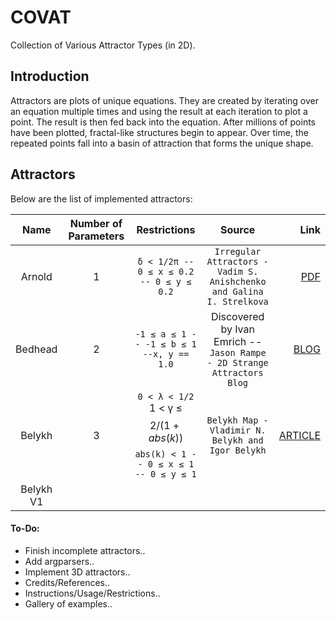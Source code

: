 # COVAT
Collection of Various Attractor Types (in 2D).

## Introduction
Attractors are plots of unique equations. They are created by iterating over an equation multiple times and using the result at each iteration to plot a point. The result is then fed back into the equation. After millions of points have been plotted, fractal-like structures begin to appear. Over time, the repeated points fall into a basin of attraction that forms the unique shape.

## Attractors
Below are the list of implemented attractors:

| Name          | Number of Parameters | Restrictions  | Source | Link |
| :-----------: |:--------------------:|:-------------:|:-------:|----:|
| Arnold        | 1                    | ```δ < 1/2π -- 0 ≤ x ≤ 0.2 -- 0 ≤ y ≤ 0.2```| ```Irregular Attractors - Vadim S. Anishchenko and Galina I. Strelkova``` | [PDF](https://www.emis.de/journals/HOA/DDNS/2/153.pdf) | 
| Bedhead       | 2                    | ```-1 ≤ a ≤ 1 -- -1 ≤ b ≤ 1 --x, y == 1.0```   |Discovered by Ivan Emrich -- ```Jason Rampe - 2D Strange Attractors Blog```| [BLOG](https://softologyblog.wordpress.com/2017/03/04/2d-strange-attractors/)|
| Belykh        | 3                    | ```0 < λ < 1/2```  1 < γ ≤ $$2/(1+abs(k))$$  ```abs(k) < 1 -- 0 ≤ x ≤ 1 -- 0 ≤ y ≤ 1```     | ```Belykh Map - Vladimir N. Belykh and Igor Belykh``` | [ARTICLE](http://www.scholarpedia.org/article/Belykh_map)|
|  Belykh V1|  |  | | |

#### To-Do:
- Finish incomplete attractors..
- Add argparsers..
- Implement 3D attractors..
- Credits/References..
- Instructions/Usage/Restrictions..
- Gallery of examples..
